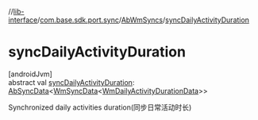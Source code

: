 //[lib-interface](../../../index.md)/[com.base.sdk.port.sync](../index.md)/[AbWmSyncs](index.md)/[syncDailyActivityDuration](sync-daily-activity-duration.md)

# syncDailyActivityDuration

[androidJvm]\
abstract val [syncDailyActivityDuration](sync-daily-activity-duration.md): [AbSyncData](../-ab-sync-data/index.md)&lt;[WmSyncData](../../com.base.sdk.entity.data/-wm-sync-data/index.md)&lt;[WmDailyActivityDurationData](../../com.base.sdk.entity.data/-wm-daily-activity-duration-data/index.md)&gt;&gt;

Synchronized daily activities duration(同步日常活动时长)
